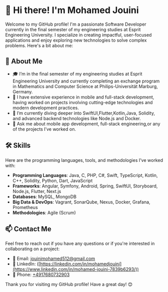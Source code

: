 # 👋 Hi there! I'm Mohamed Jouini

Welcome to my GitHub profile! I'm a passionate Software Developer currently in the final semester of my engineering studies at Esprit Engineering University. I specialize in creating impactful, user-focused applications and enjoy exploring new technologies to solve complex problems. Here's a bit about me:

## 🚀 About Me

- 🎓 I’m in the final semester of my engineering studies at Esprit Engineering University and currently completing an exchange program in Mathematics and Computer Science at Philips-Universität Marburg, Germany.
- 💼 I have extensive experience in mobile and full-stack development, having worked on projects involving cutting-edge technologies and modern development practices.
- 🌱 I’m currently diving deeper into SwiftUI,Flutter,Kotlin,Java, Solidity, and advanced backend technologies like Node.js and Docker.
- 💬 Ask me about mobile app development, full-stack engineering,or any of the projects I’ve worked on.

## 🛠️ Skills

Here are the programming languages, tools, and methodologies I’ve worked with:

- **Programming Languages**: Java, C, PHP, C#, Swift, TypeScript, Kotlin, C++, Solidity, Python, Dart, JavaScript
- **Frameworks**: Angular, Symfony, Android, Spring, SwiftUI, Storyboard, Node.js, Flutter, Next.js
- **Databases**: MySQL, MongoDB
- **Big Data & DevOps**: Vagrant, SonarQube, Nexus, Docker, Grafana, Prometheus
- **Methodologies**: Agile (Scrum)

## 📫 Contact Me

Feel free to reach out if you have any questions or if you're interested in collaborating on a project:

- 📧 Email: [jouinimohamed512@gmail.com](mailto:jouinimohamed512@gmail.com)
- 💼 LinkedIn: ([https://linkedin.com/in/mohamedjouini](https://www.linkedin.com/in/mohamed-jouini-7839b6293/))
- 📱 Phone: [+4917680732903](tel:+4917680732903)

Thank you for visiting my GitHub profile! Have a great day! 😊
